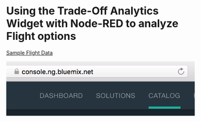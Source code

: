 # Using the Trade-Off Analytics Widget with Node-RED to analyze Flight options

[Sample Flight Data](/data/flightdata.json)

![Alt text](images/catalog.png "Bluemix -> Catalog")
